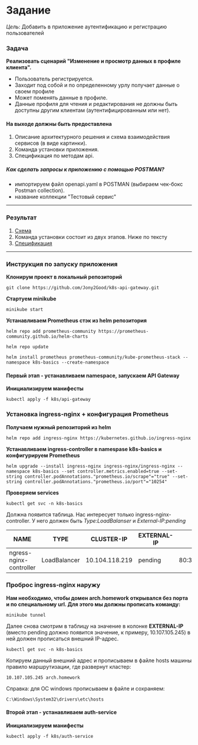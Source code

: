 # Задание
*Цель*: Добавить в приложение аутентификацию и регистрацию пользователей

### Задача

**Реализовать сценарий "Изменение и просмотр данных в профиле клиента".**
 - Пользователь регистрируется.
 - Заходит под собой и по определенному урлу получает данные о своем профиле
 - Может поменять данные в профиле.
 - Данные профиля для чтения и редактирования не должны быть доступны другим клиентам (аутентифицированным или нет).

#### На выходе должны быть предоставлена

1. Описание архитектурного решения и схема взаимодействия сервисов (в виде картинки).
2. Команда установки приложения.
3. Спецификация по методам api.

##### Как сделать запросы к приложению с помощью POSTMAN?

  - импортируем файл openapi.yaml в POSTMAN (выбираем чек-бокс Postman collection). 
  - название коллекции "Тестовый сервис"

------------

### Результат
1. [Схема][1]
2. Команда установки состоит из двух этапов. Ниже по тексту
3. [Спецификация][2]
------------
### Инструкция по запуску приложения

**Клонирум проект в локальный репозиторий**

 ```
 git clone https://github.com/Jony2Good/k8s-api-gateway.git

```
**Стартуем minikube**
```
minikube start
```

**Устанавливаем Prometheus стэк из helm репозитория**
```
helm repo add prometheus-community https://prometheus-community.github.io/helm-charts
```

```
helm repo update
```

```
helm install prometheus prometheus-community/kube-prometheus-stack --namespace k8s-basics --create-namespace
```

#### Первый этап - устанавливаем namespace, запускаем API Gateway

**Инициализируем манифесты**

```
kubectl apply -f k8s/api-gateway
```

### Установка ingress-nginx + конфигурация Prometheus

**Получаем нужный репозиторий из helm**

```
helm repo add ingress-nginx https://kubernetes.github.io/ingress-nginx
```

**Устанавливаем ingress-controller в namespase k8s-basics и конфигурируем Prometheus**

```
helm upgrade --install ingress-nginx ingress-nginx/ingress-nginx --namespace k8s-basics --set controller.metrics.enabled=true --set-string controller.podAnnotations."prometheus.io/scrape"="true" --set-string controller.podAnnotations."prometheus.io/port"="10254"
```

**Проверяем services**

```
kubectl get svc -n k8s-basics
```

Должна появится таблица. Нас интересует только ingress-nginx-controller. У него должен быть *Type:LoadBalanser* и *External-IP:pending*

| NAME                    | TYPE         | CLUSTER-IP     | EXTERNAL-IP    | PORT(S)                    | AGE |
| ----------------------- | ------------ | -------------- | -------------- | -------------------------- | --- |
| ngress-nginx-controller | LoadBalancer | 10.104.118.219 |  pending  | 80:31047/TCP,443:31617/TCP | 95m |


### Проброс ingress-nginx наружу

**Нам необходимо, чтобы домен arch.homework открывался без порта и по специальному url. Для этого мы должны прописать команду:**

```
minikube tunnel
```

Далее снова смотрим в таблицу на значение в колонке **EXTERNAL-IP** (вместо pending должно появится значение, к примеру, 10.107.105.245) в ней должен прописаться внешний IP-адрес.

```
kubectl get svc -n k8s-basics
```

Копируем данный внешний адрес и прописываем в файле hosts машины правило маршрутизации, где развернут кластер:

```
10.107.105.245 arch.homework
```
Справка: для ОС windows прописываем в файле и сохраняем:
```
C:\Windows\System32\drivers\etc\hosts
```

#### Второй этап - устанавливаем auth-service

**Инициализируем манифесты**

```
kubectl apply -f k8s/auth-service
```

[1]: https://github.com/Jony2Good/assets/blob/main/gateway-schema.png "Схема"
[2]: https://github.com/Jony2Good/k8s-api-gateway/blob/main/openapi.yaml "Спецификация"
